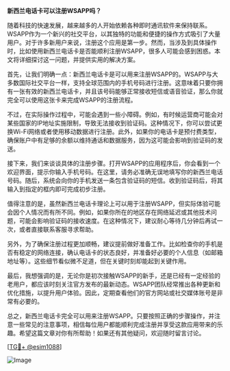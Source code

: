 **新西兰电话卡可以注册WSAPP吗？**

随着科技的快速发展，越来越多的人开始依赖各种即时通讯软件来保持联系。WSAPP作为一个新兴的社交平台，以其独特的功能和便捷的操作方式吸引了大量用户。对于许多新用户来说，注册这个应用是第一步。然而，当涉及到具体操作时，比如使用新西兰电话卡是否能顺利注册WSAPP，很多人可能会感到困惑。本文将详细探讨这一问题，并提供实用的解决方案。

首先，让我们明确一点：新西兰电话卡是可以用来注册WSAPP的。WSAPP与大多数国际社交平台一样，支持全球范围内的手机号码进行注册。这意味着只要你拥有一张有效的新西兰电话卡，并且该号码能够正常接收短信或语音验证，那么你就完全可以使用这张卡来完成WSAPP的注册流程。

不过，在实际操作过程中，可能会遇到一些小障碍。例如，有时候运营商可能会对某些国家的IP地址实施限制，导致无法接收到验证码。这种情况下，你可以尝试更换Wi-Fi网络或者使用移动数据进行注册。此外，如果你的电话卡是预付费类型，确保账户中有足够的余额以维持通话和数据服务，因为这可能会影响到验证码的发送。

接下来，我们来谈谈具体的注册步骤。打开WSAPP的应用程序后，你会看到一个欢迎界面，提示你输入手机号码。在这里，请务必准确无误地填写你的新西兰电话号码。随后，系统会向你的手机发送一条包含验证码的短信。收到验证码后，将其输入到指定的框内即可完成初步注册。

值得注意的是，虽然新西兰电话卡理论上可以用于注册WSAPP，但实际体验可能会因个人情况而有所不同。例如，如果你所在的地区存在网络延迟或其他技术问题，可能会影响验证码的接收速度。在这种情况下，建议耐心等待几分钟后再试一次，或者直接联系客服寻求帮助。

另外，为了确保注册过程更加顺畅，建议提前做好准备工作。比如检查你的手机是否有稳定的网络连接，确认电话卡的状态良好，并准备好必要的个人信息（如邮箱地址等）。这些细节看似微不足道，但在关键时刻却能起到关键作用。

最后，我想强调的是，无论你是初次接触WSAPP的新手，还是已经有一定经验的老用户，都应该时刻关注官方发布的最新动态。WSAPP团队经常推出各种更新和优化措施，以提升用户体验。因此，定期查看他们的官方网站或社交媒体账号是非常有必要的。

总之，新西兰电话卡完全可以用来注册WSAPP。只要按照正确的步骤操作，并注意一些常见的注意事项，相信每位用户都能顺利完成注册并享受这款应用带来的乐趣。希望这篇文章对你有所帮助！如果还有其他疑问，欢迎随时留言讨论。

[[TG💪+ @esim1088](https://t.me/s/esim1088)]

![Image](https://i.postimg.cc/4NQfJmqS/Snipaste-2025-05-13-00-14-12.png)